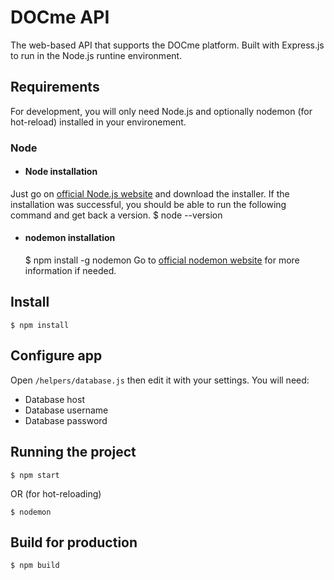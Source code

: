 # DOCme API

The web-based API that supports the DOCme platform. Built with Express.js to run in the Node.js runtine environment.

## Requirements

For development, you will only need Node.js and optionally nodemon (for hot-reload) installed in your environement.

### Node

- #### Node installation

Just go on [official Node.js website](https://nodejs.org/) and download the installer.
If the installation was successful, you should be able to run the following command and get back a version.
    $ node --version

- #### nodemon installation

    $ npm install -g nodemon
Go to [official nodemon website](https://nodemon.io) for more information if needed.

## Install
    $ npm install

## Configure app

Open `/helpers/database.js` then edit it with your settings. You will need:

- Database host
- Database username
- Database password

## Running the project
    $ npm start
OR (for hot-reloading)

    $ nodemon

## Build for production

    $ npm build
